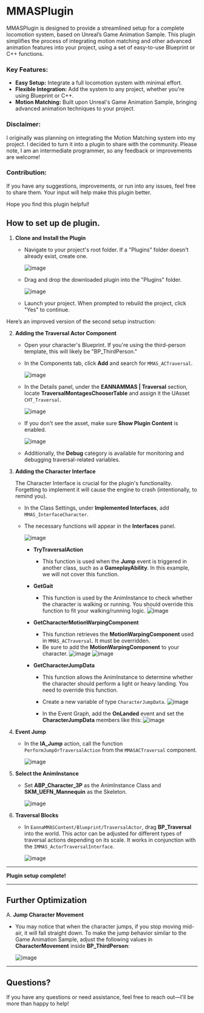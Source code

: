 # MMASPlugin

MMASPlugin is designed to provide a streamlined setup for a complete locomotion system, based on Unreal’s Game Animation Sample. This plugin simplifies the process of integrating motion matching and other advanced animation features into your project, using a set of easy-to-use Blueprint or C++ functions.

### Key Features:
- **Easy Setup:** Integrate a full locomotion system with minimal effort.
- **Flexible Integration:** Add the system to any project, whether you're using Blueprint or C++.
- **Motion Matching:** Built upon Unreal's Game Animation Sample, bringing advanced animation techniques to your project.

### Disclaimer:
I originally was planning on integrating the Motion Matching system into my project. I decided to turn it into a plugin to share with the community. Please note, I am an intermediate programmer, so any feedback or improvements are welcome!

### Contribution:
If you have any suggestions, improvements, or run into any issues, feel free to share them. Your input will help make this plugin better.

Hope you find this plugin helpful!


## How to set up de plugin.

1. **Clone and Install the Plugin**

   - Navigate to your project's root folder. If a "Plugins" folder doesn't already exist, create one.

     ![image](https://github.com/user-attachments/assets/00b7b411-cb63-4ee0-b30c-bec46b04ad60)

   - Drag and drop the downloaded plugin into the "Plugins" folder.

     ![image](https://github.com/user-attachments/assets/5d7a2d0e-6948-4a4b-948b-1f1dc70c497d)

   - Launch your project. When prompted to rebuild the project, click "Yes" to continue.

Here’s an improved version of the second setup instruction:

2. **Adding the Traversal Actor Component**

   - Open your character's Blueprint. If you're using the third-person template, this will likely be "BP_ThirdPerson."

   - In the Components tab, click **Add** and search for `MMAS_ACTraversal`.

     ![image](https://github.com/user-attachments/assets/0be81554-2466-4c2e-9ff3-100be1d6378d)

   - In the Details panel, under the **EANNAMMAS | Traversal** section, locate **TraversalMontagesChooserTable** and assign it the UAsset `CHT_Traversal`.

     ![image](https://github.com/user-attachments/assets/f8ee2710-7bc7-4422-b137-84f779a5c3bd)

   - If you don't see the asset, make sure **Show Plugin Content** is enabled.

     ![image](https://github.com/user-attachments/assets/d5f4174d-b9cc-4f1d-b3e1-4fc5811b1db9)

   - Additionally, the **Debug** category is available for monitoring and debugging traversal-related variables.

3. **Adding the Character Interface**

   The Character Interface is crucial for the plugin's functionality. Forgetting to implement it will cause the engine to crash (intentionally, to remind you).

   - In the Class Settings, under **Implemented Interfaces**, add `MMAS_InterfaceCharacter`.

   - The necessary functions will appear in the **Interfaces** panel.
     
     ![image](https://github.com/user-attachments/assets/126b4ba2-0a8d-4fef-8d9a-7a9d9db3364a)

     - **TryTraversalAction**
       - This function is used when the **Jump** event is triggered in another class, such as a **GameplayAbility**. In this example, we will not cover this function.

     - **GetGait**
       - This function is used by the AnimInstance to check whether the character is walking or running. You should override this function to fit your walking/running logic.
       ![image](https://github.com/user-attachments/assets/dac9b891-5716-4dfa-ad2c-42425d76fbc6)

     - **GetCharacterMotionWarpingComponent**
       - This function retrieves the **MotionWarpingComponent** used in `MMAS_ACTraversal`. It must be overridden.
       - Be sure to add the **MotionWarpingComponent** to your character.
       ![image](https://github.com/user-attachments/assets/fe7beb33-4037-4315-bbb5-c4d978a3dbb5)
       ![image](https://github.com/user-attachments/assets/01e57164-234e-48ce-97a2-1d814d19d754)

     - **GetCharacterJumpData**
       - This function allows the AnimInstance to determine whether the character should perform a light or heavy landing. You need to override this function.
       - Create a new variable of type `CharacterJumpData`.
       ![image](https://github.com/user-attachments/assets/f5e3185f-f68b-4b5b-950e-3a8435156bff)

       - In the Event Graph, add the **OnLanded** event and set the **CharacterJumpData** members like this:
       ![image](https://github.com/user-attachments/assets/6cfc5037-8eba-4bac-bb5a-f134a91cf32a)

4. **Event Jump**

   - In the **IA_Jump** action, call the function `PerformJumpOrTraversalAction` from the `MMASACTraversal` component.

     ![image](https://github.com/user-attachments/assets/38ae32c9-ffc1-4087-9026-7a6417584025)

5. **Select the AnimInstance**

   - Set **ABP_Character_3P** as the AnimInstance Class and **SKM_UEFN_Mannequin** as the Skeleton.
     
     ![image](https://github.com/user-attachments/assets/ce3ea38a-ed7e-4341-8a86-d0ccd42ecbef)

6. **Traversal Blocks**

   - In `EannaMMASContent/Blueprint/TraversalActor`, drag **BP_Traversal** into the world. This actor can be adjusted for different types of traversal actions depending on its scale. It works in conjunction with the `IMMAS_ActorTraversalInterface`.
     
     ![image](https://github.com/user-attachments/assets/fff10e70-0a33-4652-aaf3-76b408928a2a)

---

**Plugin setup complete!**

---

## Further Optimization

A. **Jump Character Movement**

   - You may notice that when the character jumps, if you stop moving mid-air, it will fall straight down. To make the jump behavior similar to the Game Animation Sample, adjust the following values in **CharacterMovement** inside **BP_ThirdPerson**:

     ![image](https://github.com/user-attachments/assets/c86318d6-5675-402f-98a8-4dff50009a18)

---

## Questions?

If you have any questions or need assistance, feel free to reach out—I'll be more than happy to help!

   

     

   

   
